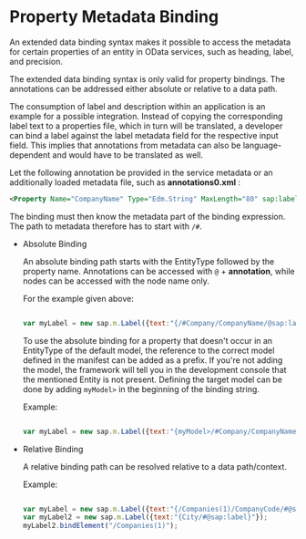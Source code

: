 <!-- loiof5aa4bb75c20445194494b264d3b3cd2 -->

# Property Metadata Binding

An extended data binding syntax makes it possible to access the metadata for certain properties of an entity in OData services, such as heading, label, and precision.

The extended data binding syntax is only valid for property bindings. The annotations can be addressed either absolute or relative to a data path.

The consumption of label and description within an application is an example for a possible integration. Instead of copying the corresponding label text to a properties file, which in turn will be translated, a developer can bind a label against the label metadata field for the respective input field. This implies that annotations from metadata can also be language-dependent and would have to be translated as well.

Let the following annotation be provided in the service metadata or an additionally loaded metadata file, such as **annotations0.xml** :

```xml
<Property Name="CompanyName" Type="Edm.String" MaxLength="80" sap:label="Company Name"/>
```

The binding must then know the metadata part of the binding expression. The path to metadata therefore has to start with `/#`.

-   Absolute Binding

    An absolute binding path starts with the EntityType followed by the property name. Annotations can be accessed with `@` + **annotation**, while nodes can be accessed with the node name only.

    For the example given above:

    ```js
    
    var myLabel = new sap.m.Label({text:"{/#Company/CompanyName/@sap:label}"});
    ```

    To use the absolute binding for a property that doesn't occur in an EntityType of the default model, the reference to the correct model defined in the manifest can be added as a prefix. If you're not adding the model, the framework will tell you in the development console that the mentioned Entity is not present. Defining the target model can be done by adding `myModel>` in the beginning of the binding string.

    Example:

    ```js
    
    var myLabel = new sap.m.Label({text:"{myModel>/#Company/CompanyName/@sap:label}"});
    ```

-   Relative Binding

    A relative binding path can be resolved relative to a data path/context.

    Example:

    ```js
    
    var myLabel = new sap.m.Label({text:"{/Companies(1)/CompanyCode/#@sap:label}"});
    var myLabel2 = new sap.m.Label({text:"{City/#@sap:label}"});
    myLabel2.bindElement("/Companies(1)");
    ```



